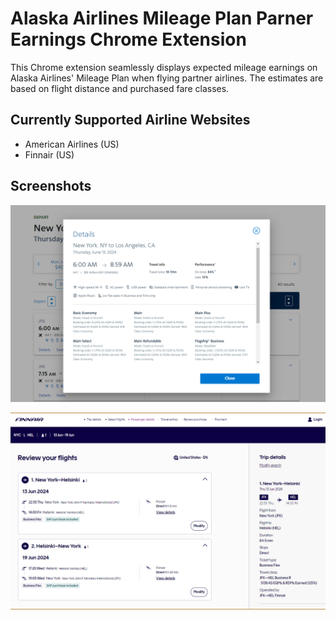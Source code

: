 
# Alaska Airlines Mileage Plan Parner Earnings Chrome Extension

This Chrome extension seamlessly displays expected mileage earnings on Alaska Airlines' Mileage Plan when flying partner airlines.  The estimates are based on flight distance and purchased fare classes.


## Currently Supported Airline Websites

- American Airlines (US)
- Finnair (US)


## Screenshots

![App Screenshot](https://github.com/heeshung/as-mileage-plan-earning-extension/blob/main/screenshots/americanair1280.png?raw=true)

![App Screenshot](https://github.com/heeshung/as-mileage-plan-earning-extension/blob/main/screenshots/finnair1280.png?raw=true)